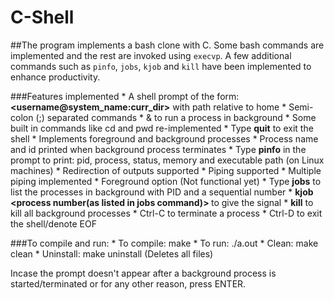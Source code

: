 C-Shell
=====
##The program implements a bash clone with C. Some bash commands are implemented and the rest are invoked using `execvp`. A few additional commands such as `pinfo`, `jobs`, `kjob` and `kill` have been implemented to enhance productivity.

###Features implemented
	* A shell prompt of the form: **<username@system_name:curr_dir>** with path relative to home
	* Semi-colon (;) separated commands
	* & to run a process in background
	* Some built in commands like cd and pwd re-implemented
	* Type **quit** to exit the shell
	* Implements foreground and background processes
	* Process name and id printed when background process terminates
	* Type **pinfo** in the prompt to print: pid, process, status, memory and executable path (on Linux machines)
	* Redirection of outputs supported
	* Piping supported
	* Multiple piping implemented
	* Foreground option (Not functional yet)
	* Type **jobs** to list the processes in background with PID and a sequential number
	* **kjob <process number(as listed in jobs command)> <signal>** to give the signal
	* **kill** to kill all background processes
	* Ctrl-C to terminate a process
	* Ctrl-D to exit the shell/denote EOF

###To compile and run:
	* To compile: make
	* To run: ./a.out
	* Clean: make clean
	* Uninstall: make uninstall (Deletes all files)

Incase the prompt doesn't appear after a background process is started/terminated or for any other reason, press ENTER.
